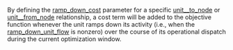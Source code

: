 By defining the [ramp\_down\_cost](@ref) parameter for a specific [unit\_\_to\_node](@ref) or [unit\_\_from\_node](@ref) relationship, a cost term will be added to the objective function whenever the unit ramps down its activity (i.e., when the [ramp\_down\_unit\_flow](@ref) is nonzero) over the course of its operational dispatch during the current optimization window.
